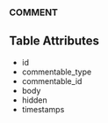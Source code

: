 ### COMMENT

## Table Attributes
- id
- commentable_type
- commentable_id
- body
- hidden
- timestamps